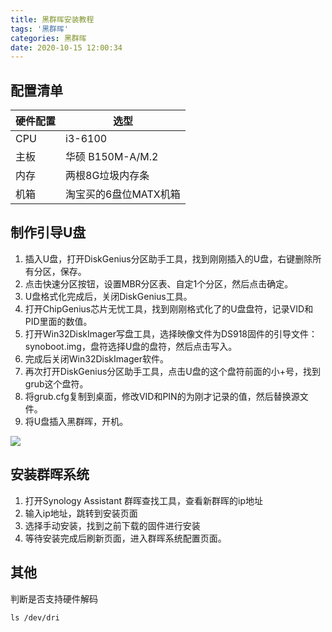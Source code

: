 ```yaml
---
title: 黑群晖安装教程
tags: '黑群晖'
categories: 黑群晖
date: 2020-10-15 12:00:34
---
```


## 配置清单
|硬件配置|选型|
|---|---|
|CPU|i3-6100|
|主板|华硕 B150M-A/M.2|
|内存|两根8G垃圾内存条|
|机箱|淘宝买的6盘位MATX机箱|

<!-- more -->

## 制作引导U盘
1. 插入U盘，打开DiskGenius分区助手工具，找到刚刚插入的U盘，右键删除所有分区，保存。
2. 点击快速分区按钮，设置MBR分区表、自定1个分区，然后点击确定。
3. U盘格式化完成后，关闭DiskGenius工具。
4. 打开ChipGenius芯片无忧工具，找到刚刚格式化了的U盘盘符，记录VID和PID里面的数值。
5. 打开Win32DiskImager写盘工具，选择映像文件为DS918固件的引导文件：synoboot.img，盘符选择U盘的盘符，然后点击写入。
6. 完成后关闭Win32DiskImager软件。
7. 再次打开DiskGenius分区助手工具，点击U盘的这个盘符前面的小+号，找到grub这个盘符。
8. 将grub.cfg复制到桌面，修改VID和PIN的为刚才记录的值，然后替换源文件。
9. 将U盘插入黑群晖，开机。

![](https://qnam.smzdm.com/202004/04/5e8839f9538ad7276.jpg_e680.jpg)

## 安装群晖系统
1. 打开Synology Assistant 群晖查找工具，查看新群晖的ip地址
2. 输入ip地址，跳转到安装页面
3. 选择手动安装，找到之前下载的固件进行安装
4. 等待安装完成后刷新页面，进入群晖系统配置页面。

## 其他
判断是否支持硬件解码
```
ls /dev/dri
```